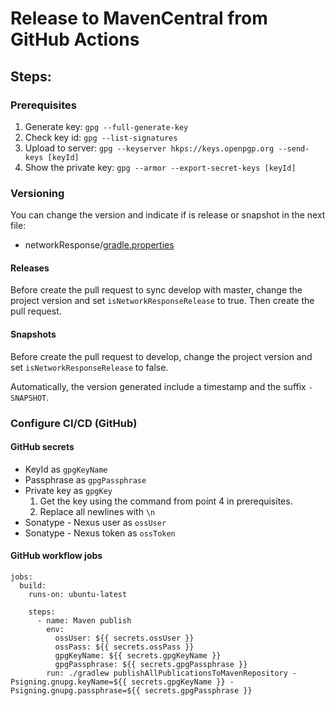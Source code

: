 # Release to MavenCentral from GitHub Actions

## Steps:

### Prerequisites

  1. Generate key: `gpg --full-generate-key`
  2. Check key id: `gpg --list-signatures`
  3. Upload to server: `gpg --keyserver hkps://keys.openpgp.org --send-keys [keyId]`
  4. Show the private key: `gpg --armor --export-secret-keys [keyId]`

### Versioning

You can change the version and indicate if is release or snapshot in the next file:

- networkResponse/[gradle.properties](/networkResponse/gradle.properties)

#### Releases

Before create the pull request to sync develop with master, change the project version and set 
`isNetworkResponseRelease` to true. Then create the pull request.

#### Snapshots

Before create the pull request to develop, change the project version and set 
`isNetworkResponseRelease` to false. 

Automatically, the version generated include a timestamp and the suffix `-SNAPSHOT`.
      
### Configure CI/CD (GitHub)

#### GitHub secrets

  - KeyId as `gpgKeyName`
  - Passphrase as `gpgPassphrase`
  - Private key as `gpgKey`
    1. Get the key using the command from point 4 in prerequisites.
    2. Replace all newlines with `\n`
  - Sonatype - Nexus user as `ossUser`
  - Sonatype - Nexus token as `ossToken`

#### GitHub workflow jobs

```
jobs:
  build:
    runs-on: ubuntu-latest

    steps:
      - name: Maven publish
        env:
          ossUser: ${{ secrets.ossUser }}
          ossPass: ${{ secrets.ossPass }}
          gpgKeyName: ${{ secrets.gpgKeyName }}
          gpgPassphrase: ${{ secrets.gpgPassphrase }}
        run: ./gradlew publishAllPublicationsToMavenRepository -Psigning.gnupg.keyName=${{ secrets.gpgKeyName }} -Psigning.gnupg.passphrase=${{ secrets.gpgPassphrase }}
```
